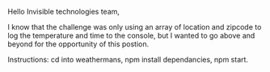 Hello Invisible technologies team,

I know that the challenge was only using an array of location and zipcode to log the temperature and time to the console, but I wanted to go above and beyond for the opportunity of this postion.

Instructions: cd into weathermans, npm install dependancies, npm start.
